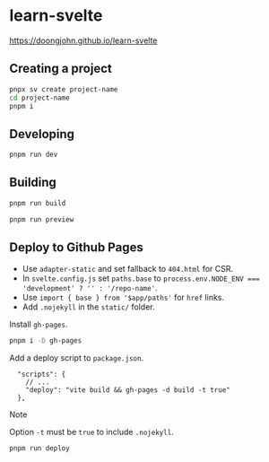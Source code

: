 # learn-svelte

<https://doongjohn.github.io/learn-svelte>

## Creating a project

```sh
pnpx sv create project-name
cd project-name
pnpm i
```

## Developing

```sh
pnpm run dev
```

## Building

```sh
pnpm run build
```

```sh
pnpm run preview
```

## Deploy to Github Pages

- Use `adapter-static` and set fallback to `404.html` for CSR.
- In `svelte.config.js` set `paths.base` to `process.env.NODE_ENV === 'development' ? '' : '/repo-name'`.
- Use `import { base } from '$app/paths'` for `href` links.
- Add `.nojekyll` in the `static/` folder.

Install `gh-pages`.

```sh
pnpm i -D gh-pages
```

Add a deploy script to `package.json`.

```jsonc
  "scripts": {
    // ...
    "deploy": "vite build && gh-pages -d build -t true"
  },
```

> [!NOTE]
> Option `-t` must be `true` to include `.nojekyll`.

```sh
pnpm run deploy
```
